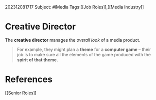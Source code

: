 202312081717
Subject: #iMedia
Tags:[[Job Roles]],[[Media Industry]]

# Creative Director

The **creative director** manages the *overall look* of a media product.

>For example, they might plan a **theme** for a **computer game** – their job is to make sure all the elements of the game produced with the **spirit of that theme.**



# **References**

[[Senior Roles]]